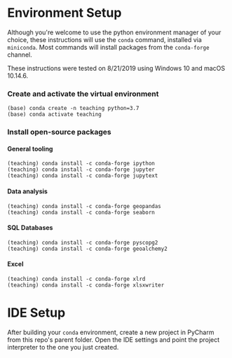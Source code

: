 # Environment Setup

Although you're welcome to use the python environment manager of your choice, these instructions will use the `conda` command, installed via `miniconda`. Most commands will install packages from the `conda-forge` channel.


These instructions were tested on 8/21/2019 using Windows 10 and macOS 10.14.6.


### Create and activate the virtual environment
```shell script
(base) conda create -n teaching python=3.7
(base) conda activate teaching
```

### Install open-source packages

#### General tooling
```shell script
(teaching) conda install -c conda-forge ipython
(teaching) conda install -c conda-forge jupyter
(teaching) conda install -c conda-forge jupytext
```

#### Data analysis
```shell script
(teaching) conda install -c conda-forge geopandas
(teaching) conda install -c conda-forge seaborn
```

#### SQL Databases
```shell script
(teaching) conda install -c conda-forge pyscopg2
(teaching) conda install -c conda-forge geoalchemy2
```

#### Excel
```shell script
(teaching) conda install -c conda-forge xlrd
(teaching) conda install -c conda-forge xlsxwriter
```

# IDE Setup
After building your `conda` environment, create a new project in PyCharm from this
repo's parent folder. Open the IDE settings and point the project interpreter to
the one you just created.
